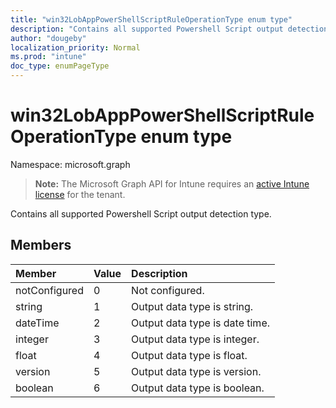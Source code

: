 ```yaml
---
title: "win32LobAppPowerShellScriptRuleOperationType enum type"
description: "Contains all supported Powershell Script output detection type."
author: "dougeby"
localization_priority: Normal
ms.prod: "intune"
doc_type: enumPageType
---
```


# win32LobAppPowerShellScriptRuleOperationType enum type

Namespace: microsoft.graph

> **Note:** The Microsoft Graph API for Intune requires an [active Intune license](https://go.microsoft.com/fwlink/?linkid=839381) for the tenant.

Contains all supported Powershell Script output detection type.

## Members
|Member|Value|Description|
|:---|:---|:---|
|notConfigured|0|Not configured.|
|string|1|Output data type is string.|
|dateTime|2|Output data type is date time.|
|integer|3|Output data type is integer.|
|float|4|Output data type is float.|
|version|5|Output data type is version.|
|boolean|6|Output data type is boolean.|





